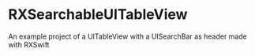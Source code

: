 # RXSearchableUITableView
An example project of a UITableView with a UISearchBar as header made with RXSwift
